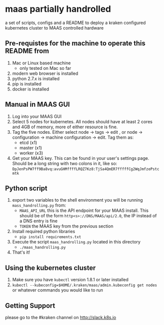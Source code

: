 #  maas partially handrolled
a set of scripts, configs and a README to deploy a kraken configured kubernetes cluster to MAAS controlled hardware

## Pre-requistes for the machine to operate this README from
1. Mac or Linux based machine
    - only tested on Mac so far
1. modern web browser is installed
1. python 2.7.x is installed
1. pip is installed
1. docker is installed

##  Manual in MAAS GUI
1. Log into your MAAS GUI
1. Select 5 nodes for kubernetes.  All nodes should have at least 2 cores and 4GB of
  memory, more of either resource is fine.
1. Tag the five nodes.  Either select node -> tags -> edit , or node -> configuration -> machine configuration -> edit. Tag them as:
    - etcd (x1)
    - master (x1)
    - worker (x3)  
1. Get your MAAS key.  This can be found in your user's settings page.  Should be a long string with two colons in it, like so:
     `DpJenPsPW7ff9Ba8vq:avuGHMffffLRQZ7Kz8:TjSa4QmER7fffffCg2WqJmfzePstcmtk`

##  Python script
1. export two variables to the shell environment you will be running `mass_handrolling.py` from:
    - `MAAS_API_URL` this is the API endpoint for your MAAS install.  This should be of the form `http<s>://DNS/MAAS/api/2.0`, the IP instead of a DNS entry is fine
    - `TOKEN` the MAAS key from the previous section
1. Install required python libraries
    - `pip install requirements.txt`
1. Execute the script `maas_handrolling.py` located in this directory
    - `./maas_handrolling.py`
1. That's it!

## Using the kubernetes cluster
1. Make sure you have `kubectl` version 1.8.1 or later installed
1. `kubectl --kubeconfig=$HOME/.kraken/maas/admin.kubeconfig get nodes` or whatever commands you would like to run

##  Getting Support
please go to the #kraken channel on http://slack.k8s.io
